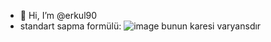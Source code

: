- 👋 Hi, I’m @erkul90
- standart sapma formülü:
![image](https://github.com/user-attachments/assets/6fd64737-816b-467d-9369-5de56705d233)
bunun karesi varyansdır



<!---
erkul90/erkul90 is a ✨ special ✨ repository because its `README.md` (this file) appears on your GitHub profile.
You can click the Preview link to take a look at your changes.
--->

